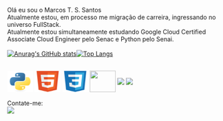 Olá eu sou o Marcos T. S. Santos<br>
Atualmente estou, em processo me migração de carreira, ingressando no universo FullStack.<br>
Atualmente estou simultaneamente estudando Google Cloud Certified Associate Cloud Engineer pelo Senac e Python pelo Senai.<br>
<br>
[![Anurag's GitHub stats](https://github-readme-stats.vercel.app/api?username=marcostsantos-dev&theme=dark&show_icons=true)](https://github.com/marcostsantos-dev/github-readme-stats)[![Top Langs](https://github-readme-stats.vercel.app/api/top-langs/?username=marcostsantos-dev&layout=donut&theme=dark)](https://github.com/marcostsantos-dev/github-readme-stats)<br>
<div style="display: inline_block"><br>
  <img align="center" height="50" width="60" src="https://raw.githubusercontent.com/devicons/devicon/master/icons/python/python-original.svg">
  <img align="center" height="50" width="60" src="https://raw.githubusercontent.com/devicons/devicon/master/icons/html5/html5-original.svg">
  <img align="center" height="50" width="60" src="https://raw.githubusercontent.com/devicons/devicon/master/icons/css3/css3-original.svg">
  <img align="center" height="50" width="60" src="https://cdn.jsdelivr.net/gh/devicons/devicon@latest/icons/azuresqldatabase/azuresqldatabase-original.svg" />
  <img align="center" heigth="50" width="60" src="https://cdn.jsdelivr.net/gh/devicons/devicon@latest/icons/github/github-original.svg" />
  <img align="center" heigth="50" width="60" src="https://cdn.jsdelivr.net/gh/devicons/devicon@latest/icons/vscode/vscode-original-wordmark.svg" />
          
</div><br>
Contate-me:
<div>
  <!--contatos-->
  <a href="mailto:marcos.ts.serdeira@gmail.com"><img src="https://img.shields.io/badge/Gmail-D14836?style=for-the-badge&logo=gmail&logoColor=white">
</div>

